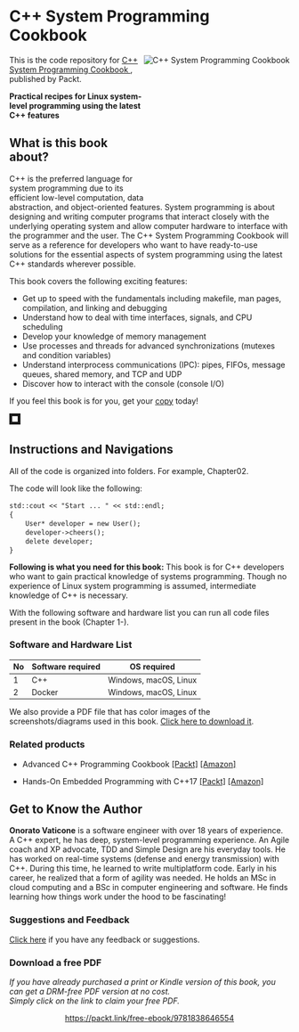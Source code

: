 # C++ System Programming Cookbook 

<a href="https://www.packtpub.com/programming/c-system-programming-cookbook?utm_source=github&utm_medium=repository&utm_campaign=9781838646554"><img src="https://www.packtpub.com/media/catalog/product/cache/e4d64343b1bc593f1c5348fe05efa4a6/9/7/9781838646554-original.png" alt="C++ System Programming Cookbook " height="256px" align="right"></a>

This is the code repository for [C++ System Programming Cookbook ](https://www.packtpub.com/programming/c-system-programming-cookbook?utm_source=github&utm_medium=repository&utm_campaign=9781838646554), published by Packt.

**Practical recipes for Linux system-level programming using the latest C++ features**

## What is this book about?
C++ is the preferred language for system programming due to its efficient low-level computation, data abstraction, and object-oriented features. System programming is about designing and writing computer programs that interact closely with the underlying operating system and allow computer hardware to interface with the programmer and the user. The C++ System Programming Cookbook will serve as a reference for developers who want to have ready-to-use solutions for the essential aspects of system programming using the latest C++ standards wherever possible.


This book covers the following exciting features:
* Get up to speed with the fundamentals including makefile, man pages, compilation, and linking and debugging 
* Understand how to deal with time interfaces, signals, and CPU scheduling 
* Develop your knowledge of memory management 
* Use processes and threads for advanced synchronizations (mutexes and condition variables) 
* Understand interprocess communications (IPC): pipes, FIFOs, message queues, shared memory, and TCP and UDP 
* Discover how to interact with the console (console I/O)

If you feel this book is for you, get your [copy](https://www.amazon.com/dp/1838646558) today!

<a href="https://www.packtpub.com/?utm_source=github&utm_medium=banner&utm_campaign=GitHubBanner"><img src="https://raw.githubusercontent.com/PacktPublishing/GitHub/master/GitHub.png" 
alt="https://www.packtpub.com/" border="5" /></a>

## Instructions and Navigations
All of the code is organized into folders. For example, Chapter02.

The code will look like the following:
```
std::cout << "Start ... " << std::endl;
{
    User* developer = new User();
    developer->cheers();
    delete developer;
}
```

**Following is what you need for this book:**
This book is for C++ developers who want to gain practical knowledge of systems programming. Though no experience of Linux system programming is assumed, intermediate knowledge of C++ is necessary.

With the following software and hardware list you can run all code files present in the book (Chapter 1-).
### Software and Hardware List
| No | Software required | OS required |
| -------- | ------------------------------------ | ----------------------------------- |
| 1 | C++ | Windows, macOS, Linux |
| 2 | Docker | Windows, macOS, Linux |


We also provide a PDF file that has color images of the screenshots/diagrams used in this book. [Click here to download it](https://static.packt-cdn.com/downloads/9781838646554_ColorImages.pdf).

### Related products
* Advanced C++ Programming Cookbook  [[Packt]](https://www.packtpub.com/programming/advanced-c-cookbook?utm_source=github&utm_medium=repository&utm_campaign=9781838559915) [[Amazon]](https://www.amazon.com/dp/B083QG9G7H)

* Hands-On Embedded Programming with C++17  [[Packt]](https://www.packtpub.com/application-development/hands-embedded-programming-c17?utm_source=github&utm_medium=repository&utm_campaign=9781788629300) [[Amazon]](https://www.amazon.com/dp/1788629302)

## Get to Know the Author
**Onorato Vaticone**
is a software engineer with over 18 years of experience. A C++ expert, he has deep, system-level programming experience. An Agile coach and XP advocate, TDD and Simple Design are his everyday tools. He has worked on real-time systems (defense and energy transmission) with C++. During this time, he learned to write multiplatform code. Early in his career, he realized that a form of agility was needed. He holds an MSc in cloud computing and a BSc in computer engineering and software. He finds learning how things work under the hood to be fascinating!

### Suggestions and Feedback
[Click here](https://docs.google.com/forms/d/e/1FAIpQLSdy7dATC6QmEL81FIUuymZ0Wy9vH1jHkvpY57OiMeKGqib_Ow/viewform) if you have any feedback or suggestions.


### Download a free PDF

 <i>If you have already purchased a print or Kindle version of this book, you can get a DRM-free PDF version at no cost.<br>Simply click on the link to claim your free PDF.</i>
<p align="center"> <a href="https://packt.link/free-ebook/9781838646554">https://packt.link/free-ebook/9781838646554 </a> </p>